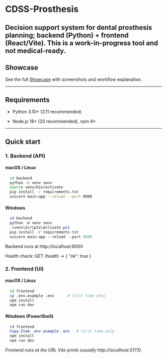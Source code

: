 # **CDSS-Prosthesis**

Decision support system for dental prosthesis planning; backend (Python) + frontend (React/Vite).
This is a work-in-progress tool and not medical-ready.
---

## **Showcase**
See the full [Showcase](./Showcase) with screenshots and workflow explanation.






---

## **Requirements**

* Python 3.10+ (3.11 recommended)

* Node.js 18+ (20 recommended), npm 9+

---

## **Quick start**

### 1. Backend (API)

#### macOS / Linux

```bash
  cd backend
  python -m venv venv 
  source venv/bin/activate 
  pip install -r requirements.txt 
  uvicorn main:app --reload --port 8000
```

#### Windows 

``` powerShell
  cd backend
  python -m venv venv
  .\venv\Scripts\Activate.ps1
  pip install -r requirements.txt
  uvicorn main:app --reload --port 8000 
  ```


Backend runs at http://localhost:8000

Health check: GET /health → { "ok": true }


### 2. Frontend (UI)

#### macOS / Linux

```  bash
  cd frontend
  cp .env.example .env      # first time only
  npm install
  npm run dev 
  ```


#### Windows (PowerShell)

```  powershell
  cd frontend
  Copy-Item .env.example .env   # first time only
  npm install
  npm run dev 
  ```


*Frontend runs at the URL Vite prints (usually http://localhost:5173).*
